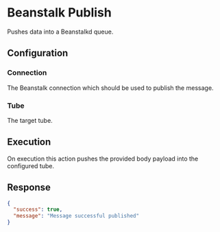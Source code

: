 
# Beanstalk Publish

Pushes data into a Beanstalkd queue.

## Configuration

### Connection

The Beanstalk connection which should be used to publish the message.

### Tube

The target tube.

## Execution

On execution this action pushes the provided body payload into the configured tube.

## Response

```json
{
  "success": true,
  "message": "Message successful published"
}
```
